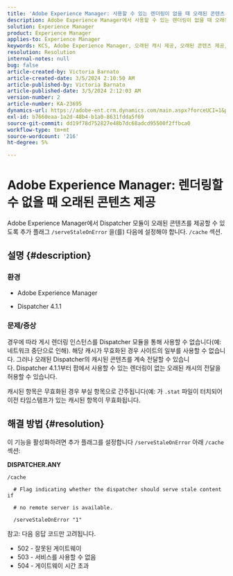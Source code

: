```yaml
---
title: 'Adobe Experience Manager: 사용할 수 있는 렌더링이 없을 때 오래된 콘텐츠 제공'
description: Adobe Experience Manager에서 사용할 수 있는 렌더링이 없을 때 오래된 캐시의 전달을 허용하도록 Dispatcher를 구성하는 방법에 대해 알아봅니다.
solution: Experience Manager
product: Experience Manager
applies-to: Experience Manager
keywords: KCS, Adobe Experience Manager, 오래된 캐시 제공, 오래된 콘텐츠 제공, 문제 해결, 문제 해결, Dispatcher, AEM
resolution: Resolution
internal-notes: null
bug: false
article-created-by: Victoria Barnato
article-created-date: 3/5/2024 2:10:50 AM
article-published-by: Victoria Barnato
article-published-date: 3/5/2024 2:12:03 AM
version-number: 2
article-number: KA-23695
dynamics-url: https://adobe-ent.crm.dynamics.com/main.aspx?forceUCI=1&pagetype=entityrecord&etn=knowledgearticle&id=8adb4f94-95da-ee11-904c-000d3a3110f0
exl-id: b7660eaa-1a2d-48b4-b1a0-8631fdda5f69
source-git-commit: dd19f78d752827e48b7dc68adcd95500f2ffbca0
workflow-type: tm+mt
source-wordcount: '216'
ht-degree: 5%

---
```


# Adobe Experience Manager: 렌더링할 수 없을 때 오래된 콘텐츠 제공


Adobe Experience Manager에서 Dispatcher 모듈이 오래된 콘텐츠를 제공할 수 있도록 추가 플래그 `/serveStaleOnError` 을(를) 다음에 설정해야 합니다. `/cache` 섹션.

## 설명 {#description}


### <b>환경</b>

- Adobe Experience Manager


- Dispatcher 4.1.1


### <b>문제/증상</b>

경우에 따라 게시 렌더링 인스턴스를 Dispatcher 모듈을 통해 사용할 수 없습니다(예: 네트워크 중단으로 인해). 해당 캐시가 무효화된 경우 사이트의 일부를 사용할 수 없습니다. 그러나 오래된 Dispatcher의 캐시된 콘텐츠를 계속 전달할 수 있습니다. Dispatcher 4.1.1부터 팜에서 사용할 수 있는 렌더링이 없는 오래된 캐시의 전달을 허용할 수 있습니다.

캐시된 항목은 무효화된 경우 부실 항목으로 간주됩니다(예: 가 `.stat` 파일이 터치되어 이전 타임스탬프가 있는 캐시된 항목이 무효화됩니다.


## 해결 방법 {#resolution}


이 기능을 활성화하려면 추가 플래그를 설정합니다 `/serveStaleOnError` 아래 `/cache`섹션:

<b>DISPATCHER.ANY</b>


```
/cache

  # Flag indicating whether the dispatcher should serve stale content if

  # no remote server is available.

  /serveStaleOnError "1"
```




참고: 다음 응답 코드만 고려됩니다.

- 502 - 잘못된 게이트웨이
- 503 - 서비스를 사용할 수 없음
- 504 - 게이트웨이 시간 초과
